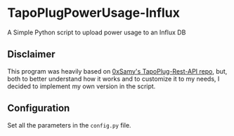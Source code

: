 # TapoPlugPowerUsage-Influx
A Simple Python script to upload power usage to an Influx DB

## Disclaimer
This program was heavily based on [0xSamy's TapoPlug-Rest-API repo](https://gitlab.com/0xSamy/TapoPlug-Rest-API), but, both to better understand how it works and to customize it to my needs, I decided to implement my own version in the script.

## Configuration
Set all the parameters in the `config.py` file.
